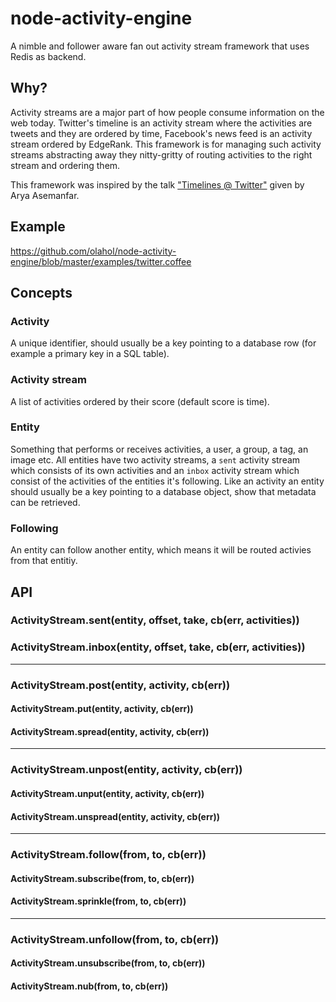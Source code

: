 # node-activity-engine

A nimble and follower aware fan out activity stream framework that uses
Redis as backend.

## Why?

Activity streams are a major part of how people consume information
on the web today. Twitter's timeline is an activity stream where the
activities are tweets and they are ordered by time, Facebook's news
feed is an activity stream ordered by EdgeRank. This framework is for
managing such activity streams abstracting away they nitty-gritty of
routing activities to the right stream and ordering them.

This framework was inspired by the talk ["Timelines @
Twitter"](http://www.infoq.com/presentations/Timelines-Twitter) given
by Arya Asemanfar.

## Example

https://github.com/olahol/node-activity-engine/blob/master/examples/twitter.coffee

## Concepts

### Activity

A unique identifier, should usually be a key pointing to a database
row (for example a primary key in a SQL table).

### Activity stream

A list of activities ordered by their score (default score is time).

### Entity

Something that performs or receives activities, a user, a group, a tag,
an image etc. All entities have two activity streams, a `sent` activity
stream which consists of its own activities and an `inbox` activity stream
which consist of the activities of the entities it's following. Like an
activity an entity should usually be a key pointing to a database object,
show that metadata can be retrieved.

### Following

An entity can follow another entity, which means it will be routed
activies from that entitiy.

## API

### ActivityStream.sent(entity, offset, take, cb(err, activities))
### ActivityStream.inbox(entity, offset, take, cb(err, activities))

* * *

### ActivityStream.post(entity, activity, cb(err))
#### ActivityStream.put(entity, activity, cb(err))
#### ActivityStream.spread(entity, activity, cb(err))

* * *

### ActivityStream.unpost(entity, activity, cb(err))
#### ActivityStream.unput(entity, activity, cb(err))
#### ActivityStream.unspread(entity, activity, cb(err))

* * *

### ActivityStream.follow(from, to, cb(err))
#### ActivityStream.subscribe(from, to, cb(err))
#### ActivityStream.sprinkle(from, to, cb(err))

* * *

### ActivityStream.unfollow(from, to, cb(err))
#### ActivityStream.unsubscribe(from, to, cb(err))
#### ActivityStream.nub(from, to, cb(err))
